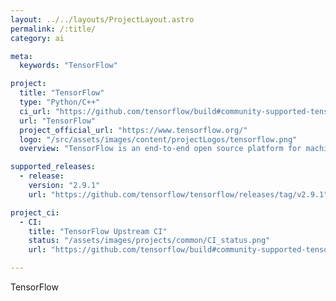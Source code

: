 ```yaml
---
layout: ../../layouts/ProjectLayout.astro
permalink: /:title/
category: ai

meta:
  keywords: "TensorFlow"

project:
  title: "TensorFlow"
  type: "Python/C++"
  ci_url: "https://github.com/tensorflow/build#community-supported-tensorflow-builds"
  url: "TensorFlow"
  project_official_url: "https://www.tensorflow.org/"
  logo: "/src/assets/images/content/projectLogos/tensorflow.png"
  overview: "TensorFlow is an end-to-end open source platform for machine learning. It has a comprehensive, flexible ecosystem of tools, libraries, and community resources that lets researchers push the state-of-the-art in ML and developers easily build and deploy ML-powered applications."

supported_releases:
  - release:
    version: "2.9.1"
    url: "https://github.com/tensorflow/tensorflow/releases/tag/v2.9.1"

project_ci:
  - CI:
    title: "TensorFlow Upstream CI"
    status: "/assets/images/projects/common/CI_status.png"
    url: "https://github.com/tensorflow/build#community-supported-tensorflow-builds"

---
```


<p>TensorFlow</p>

